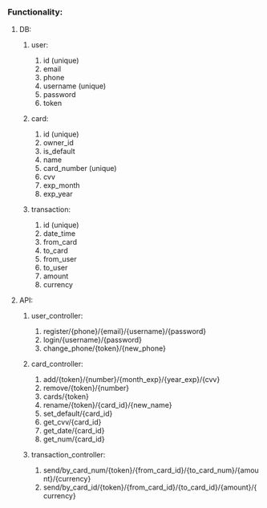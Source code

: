 ### Functionality:

1. DB:
	1. user:
		1. id (unique)
		2. email
		3. phone
		4. username (unique)
		5. password
		6. token
		
	2. card:
		1. id (unique)
		2. owner_id
		3. is_default
		4. name
		5. card_number (unique)
		6. cvv
		7. exp_month
		8. exp_year
		
	3. transaction:
		1. id (unique)
		2. date_time
		3. from_card
		4. to_card
		5. from_user
		6. to_user
		7. amount
		8. currency

2. API:
	1. user_controller:
		1. register/{phone}/{email}/{username}/{password}
		2. login/{username}/{password}
		3. change_phone/{token}/{new_phone}
		
	2. card_controller:
		1. add/{token}/{number}/{month_exp}/{year_exp}/{cvv}
		2. remove/{token}/{number}
		3. cards/{token}
		4. rename/{token}/{card_id}/{new_name}
		5. set_default/{card_id}
		6. get_cvv/{card_id}
		7. get_date/{card_id}
		8. get_num/{card_id}
		
	3. transaction_controller:
		1. send/by_card_num/{token}/{from_card_id}/{to_card_num}/{amount}/{currency}
		2. send/by_card_id/{token}/{from_card_id}/{to_card_id}/{amount}/{currency}
		
		
